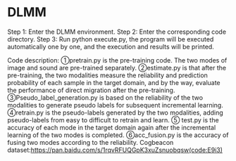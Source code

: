 # DLMM
Step 1: Enter the DLMM environment.
Step 2: Enter the corresponding code directory.
Step 3: Run python execute.py, the program will be executed automatically one by one, and the execution and results will be printed.


Code description: ①pretrain.py is the pre-training code. The two modes of image and sound are pre-trained separately. ②estimate.py is that after the pre-training, the two modalities measure the reliability and prediction probability of each sample in the target domain, and by the way, evaluate the performance of direct migration after the pre-training.
③Pseudo_label_generation.py is based on the reliability of the two modalities to generate pseudo labels for subsequent incremental learning. ④retrain.py is the pseudo-labels generated by the two modalities, adding pseudo-labels from easy to difficult to retrain and learn. ⑤ test.py is the accuracy of each mode in the target domain again after the incremental learning of the two modes is completed.
⑥acc_fusion.py is the accuracy of fusing two modes according to the reliability.
Cogbeacon dataset:https://pan.baidu.com/s/1rqvRFUQGpK3xuZsnuobqsw(code:E9i3)
